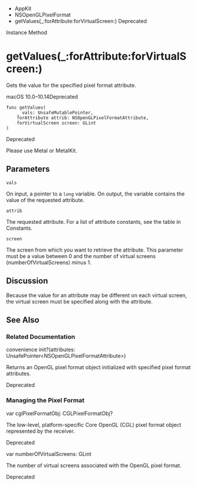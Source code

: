 

- AppKit
- NSOpenGLPixelFormat
-  getValues(\_:forAttribute:forVirtualScreen:) Deprecated

Instance Method

# getValues(\_:forAttribute:forVirtualScreen:)

Gets the value for the specified pixel format attribute.

macOS 10.0–10.14Deprecated

``` source
func getValues(
    _ vals: UnsafeMutablePointer,
    forAttribute attrib: NSOpenGLPixelFormatAttribute,
    forVirtualScreen screen: GLint
)
```

Deprecated

Please use Metal or MetalKit.

## Parameters 

`vals`  

On input, a pointer to a `long` variable. On output, the variable contains the value of the requested attribute.

`attrib`  

The requested attribute. For a list of attribute constants, see the table in Constants.

`screen`  

The screen from which you want to retrieve the attribute. This parameter must be a value between 0 and the number of virtual screens (numberOfVirtualScreens) minus 1.

## Discussion

Because the value for an attribute may be different on each virtual screen, the virtual screen must be specified along with the attribute.

## See Also

### Related Documentation

convenience init?(attributes: UnsafePointer&lt;NSOpenGLPixelFormatAttribute>)

Returns an OpenGL pixel format object initialized with specified pixel format attributes.

Deprecated

### Managing the Pixel Format

var cglPixelFormatObj: CGLPixelFormatObj?

The low-level, platform-specific Core OpenGL (CGL) pixel format object represented by the receiver.

Deprecated

var numberOfVirtualScreens: GLint

The number of virtual screens associated with the OpenGL pixel format.

Deprecated

